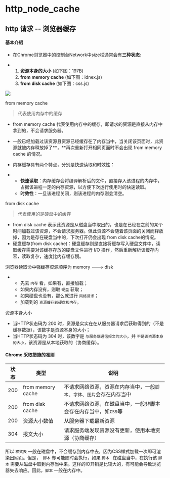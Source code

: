 # http_node_cache

## http 请求 -- 浏览器缓存

#### 基本介绍

- 在Chrome浏览器中的控制台Network中size栏通常会有**三种状态**:

- 1. **资源本身的大小** (如下图：197B)
  2. **from memory cache** (如下图：idnex.js)
  3. **from disk cache** (如下图：css.js)

![](https://user-gold-cdn.xitu.io/2020/1/6/16f7ac75367c3e59?w=1914&h=488&f=png&s=69480)


from memory cache

> 代表使用内存中的缓存

- from memory cache 代表使用内存中的缓存，即请求的资源是直接从内存中拿到的，不会请求服务器。
- 一般已经加载过该资源且资源已经缓存在了内存当中，当关闭该页面时，此资源就被内存释放掉了**，**再次重新打开相同页面时不会出现 from memory cache 的情况。
- 内存缓存具有两个特点，分别是快速读取和时效性：

- - **快速读取**：内存缓存会将编译解析后的文件，直接存入该进程的内存中，占据该进程一定的内存资源，以方便下次运行使用时的快速读取。
  - **时效性**：一旦该进程关闭，则该进程的内存则会清空。

from disk cache 

> 代表使用的是硬盘中的缓存

- from disk cache 表示此资源是从磁盘当中取出的，也是在已经在之前的某个时间加载过该资源，不会请求服务器。但此资源不会随着该页面的关闭而释放掉，因为是存在硬盘当中的，下次打开仍会出现 from disk cache的情况。
- 硬盘缓存(from disk cache)：硬盘缓存则是直接将缓存写入硬盘文件中，读取缓存需要对该缓存存放的硬盘文件进行 I/O 操作，然后重新解析该缓存内容，读取复杂，速度比内存缓存慢。

浏览器读取命中强缓存资源顺序为 memory ---> disk

- - 先去 `内存` 看，如果有，直接加载；
  - 如果内存没有，则取 `硬盘` 获取；
  - 如果硬盘也没有，那么就进行 `网络请求`；
  - 加载到的 `资源缓存到硬盘和内存`。

资源本身大小

- 当HTTP状态码为 200 时，资源是实实在在从服务器请求后获取得到的（不是缓存数据），该数字是资源本身的大小；
- 当HTTP状态码为 304 时，该数字是 `与服务端通信报文的大小`，并 `不是该资源本身的大小`，该资源是从本地获取的（协商缓存）。

#### Chrome 采取措施的准则

| 状态 | 类型              | 说明                                                         |
| ---- | ----------------- | ------------------------------------------------------------ |
| 200  | from memory cache | 不请求网络资源，资源在内存当中，一般`脚本`、`字体`、`图片`会存在内存当中 |
| 200  | from disk cache   | 不请求网络资源，在磁盘当中，一般非脚本会存在内存当中，如`CSS`等 |
| 200  | 资源大小数值      | 从服务器下载最新资源                                         |
| 304  | 报文大小          | 请求服务端发现资源没有更新，使用本地资源（协商缓存）         |

所以 `样式表` 一般在磁盘中，不会缓存到内存中去，因为CSS样式加载一次即可渲染出网页。但是，` 脚本` 却可能随时会执行，如果 `脚本 ` 在磁盘当中，在执行该 `脚本` 需要从磁盘中取到内存当中来。这样的IO开销是比较大的，有可能会导致浏览器失去响应。因此，`脚本` 一般在内存中。
